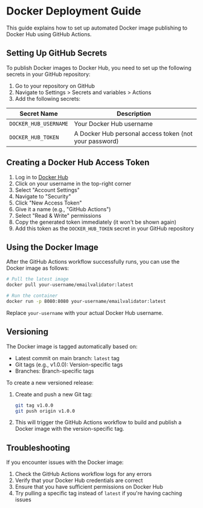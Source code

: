 # Docker Deployment Guide

This guide explains how to set up automated Docker image publishing to Docker Hub using GitHub Actions.

## Setting Up GitHub Secrets

To publish Docker images to Docker Hub, you need to set up the following secrets in your GitHub repository:

1. Go to your repository on GitHub
2. Navigate to Settings > Secrets and variables > Actions
3. Add the following secrets:

| Secret Name | Description |
|-------------|-------------|
| `DOCKER_HUB_USERNAME` | Your Docker Hub username |
| `DOCKER_HUB_TOKEN` | A Docker Hub personal access token (not your password) |

## Creating a Docker Hub Access Token

1. Log in to [Docker Hub](https://hub.docker.com/)
2. Click on your username in the top-right corner
3. Select "Account Settings"
4. Navigate to "Security"
5. Click "New Access Token"
6. Give it a name (e.g., "GitHub Actions")
7. Select "Read & Write" permissions
8. Copy the generated token immediately (it won't be shown again)
9. Add this token as the `DOCKER_HUB_TOKEN` secret in your GitHub repository

## Using the Docker Image

After the GitHub Actions workflow successfully runs, you can use the Docker image as follows:

```bash
# Pull the latest image
docker pull your-username/emailvalidator:latest

# Run the container
docker run -p 8080:8080 your-username/emailvalidator:latest
```

Replace `your-username` with your actual Docker Hub username.

## Versioning

The Docker image is tagged automatically based on:

- Latest commit on main branch: `latest` tag
- Git tags (e.g., v1.0.0): Version-specific tags
- Branches: Branch-specific tags

To create a new versioned release:

1. Create and push a new Git tag:
   ```bash
   git tag v1.0.0
   git push origin v1.0.0
   ```

2. This will trigger the GitHub Actions workflow to build and publish a Docker image with the version-specific tag.

## Troubleshooting

If you encounter issues with the Docker image:

1. Check the GitHub Actions workflow logs for any errors
2. Verify that your Docker Hub credentials are correct
3. Ensure that you have sufficient permissions on Docker Hub
4. Try pulling a specific tag instead of `latest` if you're having caching issues 